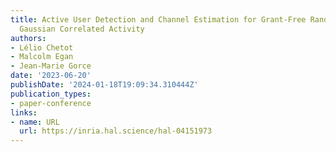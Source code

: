 ```yaml
---
title: Active User Detection and Channel Estimation for Grant-Free Random Access with
  Gaussian Correlated Activity
authors:
- Lélio Chetot
- Malcolm Egan
- Jean-Marie Gorce
date: '2023-06-20'
publishDate: '2024-01-18T19:09:34.310444Z'
publication_types:
- paper-conference
links:
- name: URL
  url: https://inria.hal.science/hal-04151973
---
```

